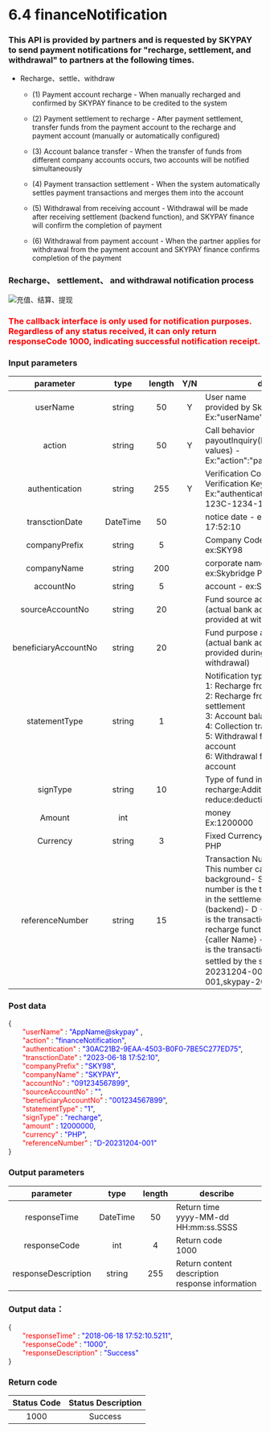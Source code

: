 # 6.4 financeNotification

### This API is provided by partners and is requested by SKYPAY to send payment notifications for "recharge, settlement, and withdrawal" to partners at the following times.

- Recharge、settle、withdraw

    - (1) Payment account recharge - When manually recharged and confirmed by SKYPAY finance to be credited to the system

    - (2) Payment settlement to recharge - After payment settlement, transfer funds from the payment account to the recharge and payment account (manually or automatically configured)

    - (3) Account balance transfer - When the transfer of funds from different company accounts occurs, two accounts will be notified simultaneously

    - (4) Payment transaction settlement - When the system automatically settles payment transactions and merges them into the account

    - (5) Withdrawal from receiving account - Withdrawal will be made after receiving settlement (backend function), and SKYPAY finance will confirm the completion of payment

    - (6) Withdrawal from payment account - When the partner applies for withdrawal from the payment account and SKYPAY finance confirms completion of the payment
### Recharge、 settlement、 and withdrawal notification process
![充值、结算、提现](/en/public/充值、结算、提现.png "Shiprock")

### <font color = red>The callback interface is only used for notification purposes. Regardless of any status received, it can only return responseCode 1000, indicating successful notification receipt.</font>

### Input parameters

| parameter                        |    type     | length   |Y/N |describe|
| :-------------------------: | :-----------: |:-----:|:---:|--------------------------------|   
|userName|string|50|Y|User name<br>provided by SkyPay - Ex:"userName":"AppName@skypay"|
|action|string|50|Y|Call behavior<br>payoutInquiry(Fixed parameter values) - Ex:"action":"payoutInquiry"|
|authentication  |string |255|Y|Verification Code<br>Verification Key - Ex:"authentication":"E1234567-123C-1234-123F-A12345670"|
|transctionDate |DateTime|50| |notice date -  ex:2023-06-18 17:52:10|
|companyPrefix |string|5|  |Company Code <br>  ex:SKY98|
|companyName |string|200|  |corporate name <br>ex:Skybridge Payment Inc.|
|accountNo |string|5|   |account - ex:SKY98|
|sourceAccountNo |string|20|   | Fund source account <br> (actual bank account number, only provided at withdrawal)|
|beneficiaryAccountNo |string|20|   |Fund purpose account<br>(actual bank account number, only provided during recharge and withdrawal)|
|statementType|string|1||Notification type:<br>1: Recharge from payment account<br>2: Recharge from collection settlement<br>3: Account balance transfer<br>4: Collection transaction settlement<br>5: Withdrawal from payment account<br>6: Withdrawal from payment account|
|signType  |string|10|  |Type of fund increase or decrease :<br> recharge:Additional items <br> reduce:deduction|
|Amount |int||     |money <br> Ex:1200000|
|Currency |string|3|    | Fixed Currency <br> PHP|
|referenceNumber|string|15|  |Transaction Number (Unique)<br>This number can be queried in the background- S - The starting number is the transaction generated in the settlement function (backend)- D - The starting number is the transaction generated in the recharge function (backend) - {caller Name} - The starting number is the transaction automatically settled by the system。-ex:S-20231204-001D-20231204-001,skypay-20231204|

### Post data

{<br>
    <font color=red>&ensp;&ensp;&ensp;&ensp;"userName" </font>: <font color=blue>"AppName@skypay" </font>,<br> 
    <font color=red>&ensp;&ensp;&ensp;&ensp;"action"</font> : <font color=blue>"financeNotification"</font>,<br>
    <font color=red>&ensp;&ensp;&ensp;&ensp;"authentication"</font> : <font color=blue>"30AC21B2-9EAA-4503-B0F0-7BE5C277ED75"</font>,<br>
    <font color=red>&ensp;&ensp;&ensp;&ensp;"transctionDate"</font> : <font color=blue>"2023-06-18 17:52:10"</font>,<br>
    <font color=red>&ensp;&ensp;&ensp;&ensp;"companyPrefix"</font> : <font color=blue>"SKY98"</font>,<br>
    <font color=red>&ensp;&ensp;&ensp;&ensp;"companyName"</font> : <font color=blue>"SKYPAY"</font>,<br>
    <font color=red>&ensp;&ensp;&ensp;&ensp;"accountNo"</font> : <font color=blue>"091234567899"</font>,<br>
    <font color=red>&ensp;&ensp;&ensp;&ensp;"sourceAccountNo"</font> : <font color=blue>""</font>,<br>
    <font color=red>&ensp;&ensp;&ensp;&ensp;"beneficiaryAccountNo"</font> : <font color=blue>"001234567899"</font>,<br>
    <font color=red>&ensp;&ensp;&ensp;&ensp;"statementType"</font> : <font color=blue>"1"</font>,<br>
    <font color=red>&ensp;&ensp;&ensp;&ensp;"signType"</font> : <font color=blue>"recharge"</font>,<br>
    <font color=red>&ensp;&ensp;&ensp;&ensp;"amount"</font> : <font color=blue>12000000</font>,<br>
    <font color=red>&ensp;&ensp;&ensp;&ensp;"currency"</font> : <font color=blue>"PHP"</font>,<br>
    <font color=red>&ensp;&ensp;&ensp;&ensp;"referenceNumber"</font> : <font color=blue>"D-20231204-001"</font><br>
}

### Output parameters

| parameter                        |    type     | length   |describe|
| :-------------------------: | :-----------: |:-----:|--------------------------------|   
|responseTime  |DateTime|50|Return time<br> yyyy-MM-dd HH:mm:ss.SSSS|
|responseCode  |int|4|Return code <br>1000|
|responseDescription |string|255|Return content description <br> response information|

### Output data：

{<br>
    <font color=red>&ensp;&ensp;&ensp;&ensp;"responseTime"</font> : <font color=blue>"2018-06-18 17:52:10.5211"</font>,<br>
    <font color=red>&ensp;&ensp;&ensp;&ensp;"responseCode"</font> : <font color=blue>"1000"</font>,<br>
    <font color=red>&ensp;&ensp;&ensp;&ensp;"responseDescription"</font> : <font color=blue>"Success"</font><br>
}

### Return code
| Status  Code                     |   Status Description    | 
| :-------------------------: | :-----------: |
|1000 |Success|







